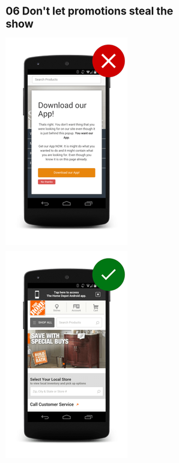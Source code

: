 # 06 Don't let promotions steal the show

![Door slams often annoy users and make using the site a pain.](imgs/hpnav-promo-bad.png)

![Easily dismissable promotions for a native app.](imgs/hpnav-promot-good.png)
